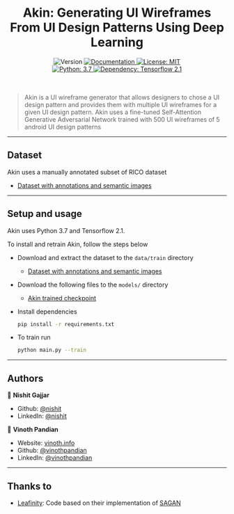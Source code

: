 <h1 align="center">Akin: Generating UI Wireframes From UI Design Patterns Using Deep Learning</h1>
<p align="center">
  <img alt="Version" src="https://img.shields.io/badge/version-1.0.0-blue.svg?cacheSeconds=2592000" />
  <a href="https://api.metamorph.designwitheve.com/docs/" target="_blank">
    <img alt="Documentation" src="https://img.shields.io/badge/documentation-yes-brightgreen.svg" />
  </a>
  <a href="#" target="_blank">
    <img alt="License: MIT" src="https://img.shields.io/badge/License-MIT-yellow.svg" />
  </a>
  <br/>
  <a href="#" target="_blank">
    <img alt="Python: 3.7" src="https://img.shields.io/badge/Python-3.7-important" />
  </a>
  <a href="#" target="_blank">
    <img alt="Dependency: Tensorflow 2.1" src="https://img.shields.io/badge/Tensorflow-2.1-important" />
  </a>
  <br/>
  <br/>
  <br/>
</p>

> Akin is a UI wireframe generator that allows designers to chose a UI design pattern and provides them with multiple UI wireframes for a given UI design pattern. Akin uses a fine-tuned Self-Attention Generative Adversarial Network trained with 500 UI wireframes of 5 android UI design patterns

---

## Dataset

Akin uses a manually annotated subset of RICO dataset

- [Dataset with annotations and semantic images](https://blackbox-toolkit.vinoth.info/datasets/Akin_SAGAN_500.tar.gz)

---

## Setup and usage

Akin uses Python 3.7 and Tensorflow 2.1.

To install and retrain Akin, follow the steps below

- Download and extract the dataset to the `data/train` directory

  - [Dataset with annotations and semantic images](https://blackbox-toolkit.vinoth.info/datasets/Akin_SAGAN_500.tar.gz)

- Download the following files to the `models/` directory

  - [Akin trained checkpoint](https://blackbox-toolkit.vinoth.info/models/akin_checkpoints.tar.gz)

- Install dependencies

  ```sh
  pip install -r requirements.txt
  ```

- To train run
  ```sh
  python main.py --train
  ```

---

## Authors

👤 **Nishit Gajjar**

- Github: [@nishit](https://github.com/nishit727)
- LinkedIn: [@nishit](https://www.linkedin.com/in/nishit-gajjar-6354a172/)

👤 **Vinoth Pandian**

- Website: [vinoth.info](https://vinoth.info)
- Github: [@vinothpandian](https://github.com/vinothpandian)
- LinkedIn: [@vinothpandian](https://linkedin.com/in/vinothpandian)

---

## Thanks to

- [Leafinity](https://github.com/leafinity): Code based on their implementation of [SAGAN](https://github.com/leafinity/SAGAN-tensorflow2.0)

